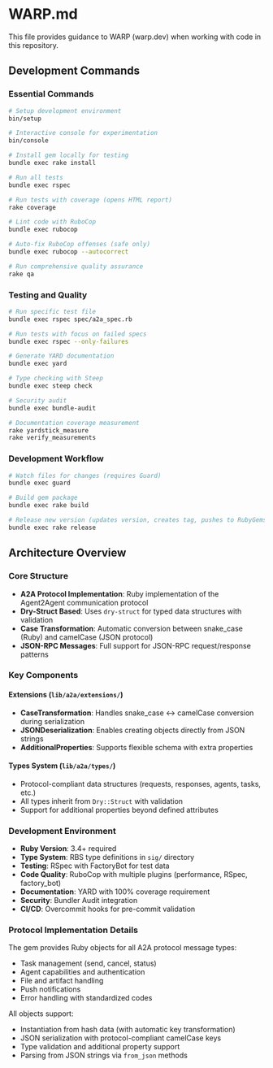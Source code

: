 # WARP.md

This file provides guidance to WARP (warp.dev) when working with code in this repository.

## Development Commands

### Essential Commands
```bash
# Setup development environment
bin/setup

# Interactive console for experimentation
bin/console

# Install gem locally for testing
bundle exec rake install

# Run all tests
bundle exec rspec

# Run tests with coverage (opens HTML report)
rake coverage

# Lint code with RuboCop
bundle exec rubocop

# Auto-fix RuboCop offenses (safe only)
bundle exec rubocop --autocorrect

# Run comprehensive quality assurance
rake qa
```

### Testing and Quality
```bash
# Run specific test file
bundle exec rspec spec/a2a_spec.rb

# Run tests with focus on failed specs
bundle exec rspec --only-failures

# Generate YARD documentation
bundle exec yard

# Type checking with Steep
bundle exec steep check

# Security audit
bundle exec bundle-audit

# Documentation coverage measurement
rake yardstick_measure
rake verify_measurements
```

### Development Workflow
```bash
# Watch files for changes (requires Guard)
bundle exec guard

# Build gem package
bundle exec rake build

# Release new version (updates version, creates tag, pushes to RubyGems)
bundle exec rake release
```

## Architecture Overview

### Core Structure
- **A2A Protocol Implementation**: Ruby implementation of the Agent2Agent communication protocol
- **Dry-Struct Based**: Uses `dry-struct` for typed data structures with validation
- **Case Transformation**: Automatic conversion between snake_case (Ruby) and camelCase (JSON protocol)
- **JSON-RPC Messages**: Full support for JSON-RPC request/response patterns

### Key Components

#### Extensions (`lib/a2a/extensions/`)
- **CaseTransformation**: Handles snake_case ↔ camelCase conversion during serialization
- **JSONDeserialization**: Enables creating objects directly from JSON strings
- **AdditionalProperties**: Supports flexible schema with extra properties

#### Types System (`lib/a2a/types/`)
- Protocol-compliant data structures (requests, responses, agents, tasks, etc.)
- All types inherit from `Dry::Struct` with validation
- Support for additional properties beyond defined attributes

### Development Environment
- **Ruby Version**: 3.4+ required
- **Type System**: RBS type definitions in `sig/` directory
- **Testing**: RSpec with FactoryBot for test data
- **Code Quality**: RuboCop with multiple plugins (performance, RSpec, factory_bot)
- **Documentation**: YARD with 100% coverage requirement
- **Security**: Bundler Audit integration
- **CI/CD**: Overcommit hooks for pre-commit validation

### Protocol Implementation Details
The gem provides Ruby objects for all A2A protocol message types:
- Task management (send, cancel, status)
- Agent capabilities and authentication
- File and artifact handling
- Push notifications
- Error handling with standardized codes

All objects support:
- Instantiation from hash data (with automatic key transformation)
- JSON serialization with protocol-compliant camelCase keys
- Type validation and additional property support
- Parsing from JSON strings via `from_json` methods